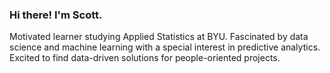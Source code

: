 ### Hi there! I'm Scott.

Motivated learner studying Applied Statistics at BYU. Fascinated by data science and machine learning with a special interest in predictive analytics. Excited to find data-driven solutions for people-oriented projects.

<!--
**scott-brown-1/scott-brown-1** is a ✨ _special_ ✨ repository because its `README.md` (this file) appears on your GitHub profile.
-->
